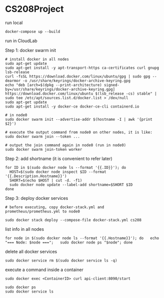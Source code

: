 # CS208Project

run local
```shell
docker-compose up --build
```

run in CloudLab

Step 1: docker swarm init
```shell
# install docker in all nodes
sudo apt-get update
sudo apt-get install -y apt-transport-https ca-certificates curl gnupg lsb-release
curl -fsSL https://download.docker.com/linux/ubuntu/gpg | sudo gpg --dearmor -o /usr/share/keyrings/docker-archive-keyring.gpg
echo "deb [arch=$(dpkg --print-architecture) signed-by=/usr/share/keyrings/docker-archive-keyring.gpg] https://download.docker.com/linux/ubuntu $(lsb_release -cs) stable" | sudo tee /etc/apt/sources.list.d/docker.list > /dev/null
sudo apt-get update
sudo apt-get install -y docker-ce docker-ce-cli containerd.io

# in node0
sudo docker swarm init --advertise-addr $(hostname -I | awk '{print $2}')

# execute the output command from node0 on other nodes, it is like:
sudo docker swarm join --token ...

# output the join command again in node0 (run in node0)
sudo docker swarm join-token worker
```

Step 2: add shortname (it is convenient to refer later)
```shell
for ID in $(sudo docker node ls --format '{{.ID}}'); do
  HOST=$(sudo docker node inspect $ID --format '{{.Description.Hostname}}')
  SHORT=$(echo $HOST | cut -d. -f1)
  sudo docker node update --label-add shortname=$SHORT $ID
done
```

Step 3: deploy docker services
```shell
# before executing, copy docker-stack.yml and prometheus/prometheus.yml to node0

sudo docker stack deploy --compose-file docker-stack.yml cs208
```

list info in all nodes
```shell
for node in $(sudo docker node ls --format '{{.Hostname}}'); do   echo "=== Node: $node ===";   sudo docker node ps "$node"; done
```

delete all docker services
```shell
sudo docker service rm $(sudo docker service ls -q)
```

execute a command inside a container
```shell
sudo docker exec <ContainerID> curl api-client:8090/start
```

```shell
sudo docker ps
sudo docker service ls
```